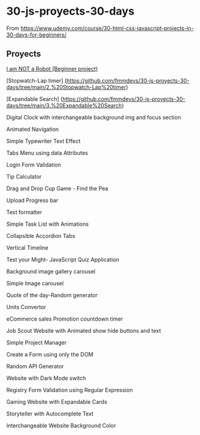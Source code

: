 # 30-js-proyects-30-days

From https://www.udemy.com/course/30-html-css-javascript-projects-in-30-days-for-beginners/

## Proyects

[I am NOT a Robot (Beginner project)](https://github.com/fmmdevs/30-js-proyects-30-days/tree/main/1.%20I%20am%20NOT%20%20a%20Robot)

[Stopwatch-Lap timer] (https://github.com/fmmdevs/30-js-proyects-30-days/tree/main/2.%20Stopwatch-Lap%20timer)

[Expandable Search] (https://github.com/fmmdevs/30-js-proyects-30-days/tree/main/3.%20Expandable%20Search)

Digital Clock with interchangeable background img and focus section

Animated Navigation

Simple Typewriter Text Effect

Tabs Menu using data Attributes

Login Form Validation

Tip Calculator

Drag and Drop Cup Game - Find the Pea

Upload Progress bar

Text formatter

Simple Task List with Animations

Collapsible Accordion Tabs

Vertical Timeline

Test your Might- JavaScript Quiz Application

Background image gallery carousel

Simple Image carousel

Quote of the day-Random generator

Units Convertor

eCommerce sales Promotion countdown timer

Job Scout Website with Animated show hide buttons and text

Simple Project Manager

Create a Form using only the DOM

Random API Generator

Website with Dark Mode switch

Registry Form Validation using Regular Expression

Gaming Website with Expandable Cards

Storyteller with Autocomplete Text

Interchangeable Website Background Color
